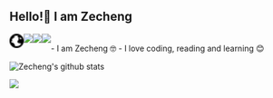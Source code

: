 ## Hello!👋 I am Zecheng 

[<img align="left" height="25" src="https://raw.githubusercontent.com/iconic/open-iconic/master/svg/globe.svg" />](https://cs.stanford.edu/~zecheng)
[<img align="left" height="25" src="https://cdn.jsdelivr.net/npm/simple-icons@3.12.3/icons/googlescholar.svg" />](https://scholar.google.com/citations?user=COTsaIgAAAAJ&hl=en)
[<img align="left" height="25" src="https://cdn.jsdelivr.net/npm/simple-icons@3.12.3/icons/linkedin.svg" />](https://www.linkedin.com/in/zechengzhang/)
[<img align="left" height="25" src="https://cdn.jsdelivr.net/npm/simple-icons@3.12.3/icons/instagram.svg" />](https://www.instagram.com/wawazzc/)

<br/>
- I am Zecheng 🤓
- I love coding, reading and learning 😊


![Zecheng's github stats](https://github-readme-stats.vercel.app/api?username=zechengz&show_icons=true&theme=merko)


![](https://visitor-badge.glitch.me/badge?page_id=github.com/zechengz)
